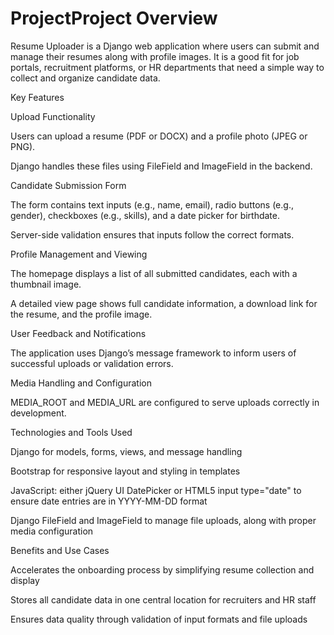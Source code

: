 # ProjectProject Overview
Resume Uploader is a Django web application where users can submit and manage their resumes along with profile images. It is a good fit for job portals, recruitment platforms, or HR departments that need a simple way to collect and organize candidate data.

Key Features

Upload Functionality

Users can upload a resume (PDF or DOCX) and a profile photo (JPEG or PNG).

Django handles these files using FileField and ImageField in the backend.

Candidate Submission Form

The form contains text inputs (e.g., name, email), radio buttons (e.g., gender), checkboxes (e.g., skills), and a date picker for birthdate.

Server-side validation ensures that inputs follow the correct formats.

Profile Management and Viewing

The homepage displays a list of all submitted candidates, each with a thumbnail image.

A detailed view page shows full candidate information, a download link for the resume, and the profile image.

User Feedback and Notifications

The application uses Django’s message framework to inform users of successful uploads or validation errors.

Media Handling and Configuration

MEDIA_ROOT and MEDIA_URL are configured to serve uploads correctly in development.

Technologies and Tools Used

Django for models, forms, views, and message handling

Bootstrap for responsive layout and styling in templates

JavaScript: either jQuery UI DatePicker or HTML5 input type="date" to ensure date entries are in YYYY-MM-DD format

Django FileField and ImageField to manage file uploads, along with proper media configuration

Benefits and Use Cases

Accelerates the onboarding process by simplifying resume collection and display

Stores all candidate data in one central location for recruiters and HR staff

Ensures data quality through validation of input formats and file uploads
